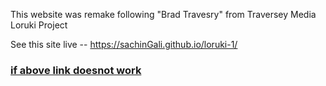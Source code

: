 This website was remake following "Brad Travesry" from Traversey Media Loruki Project


See this site live -- https://sachinGali.github.io/loruki-1/
### [if above link doesnot work](https://candede2.netlify.app)
